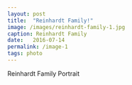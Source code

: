 ```yaml
---
layout: post
title:  "Reinhardt Family!"
image: /images/reinhardt-family-1.jpg 
caption: Reinhardt Family
date:   2016-07-14
permalink: /image-1
tags: photo
---
```


Reinhardt Family Portrait
